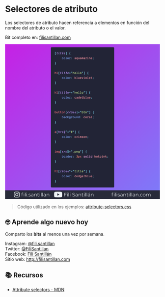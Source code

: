 # Selectores de atributo

Los selectores de atributo hacen referencia a elementos en función del nombre del
atributo o el valor.

Bit completo en:
[filisantillan.com](https://filisantillan.com/bits/selectores-de-atributo/)

![Selectores de atributo](./attribute-selectors.png)

> Código utilizado en los ejemplos:
> [attribute-selectors.css](./attribute-selectors.css)

## 🤓 Aprende algo nuevo hoy

Comparto los **bits** al menos una vez por semana.

Instagram: [@fili.santillan](https://www.instagram.com/fili.santillan/)  
Twitter: [@FiliSantillan](https://twitter.com/FiliSantillan)  
Facebook: [Fili Santillán](https://www.facebook.com/FiliSantillan96/)  
Sitio web: http://filisantillan.com

## 📚 Recursos

-   [Attribute selectors - MDN](https://developer.mozilla.org/en-US/docs/Web/CSS/Attribute_selectors)
